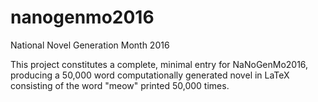 # nanogenmo2016
National Novel Generation Month 2016

This project constitutes a complete, minimal entry for NaNoGenMo2016, producing a 50,000 word computationally generated novel in LaTeX consisting of the word "meow" printed 50,000 times.
